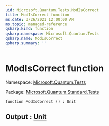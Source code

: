 ```yaml
---
uid: Microsoft.Quantum.Tests.ModIsCorrect
title: ModIsCorrect function
ms.date: 3/26/2021 12:00:00 AM
ms.topic: managed-reference
qsharp.kind: function
qsharp.namespace: Microsoft.Quantum.Tests
qsharp.name: ModIsCorrect
qsharp.summary: ''
---
```


# ModIsCorrect function

Namespace: [Microsoft.Quantum.Tests](xref:Microsoft.Quantum.Tests)

Package: [Microsoft.Quantum.Standard.Tests](https://nuget.org/packages/Microsoft.Quantum.Standard.Tests)




```qsharp
function ModIsCorrect () : Unit
```


## Output : [Unit](xref:microsoft.quantum.lang-ref.unit)

